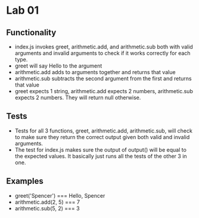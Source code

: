 # Lab 01

## Functionality
- index.js invokes greet, arithmetic.add, and arithmetic.sub both with valid arguments and invalid arguments to check if it works correctly for each type.
- greet will say Hello to the argument
- arithmetic.add adds to arguments together and returns that value
- arithmetic.sub subtracts the second argument from the first and returns that value
- greet expects 1 string, arithmetic.add expects 2 numbers, arithmetic.sub expects 2 numbers. They will return null otherwise.

## Tests
- Tests for all 3 functions, greet, arithmetic.add, arithmetic.sub, will check to make sure they return the correct output given both valid and invalid arguments.
- The test for index.js makes sure the output of output() will be equal to the expected values. It basically just runs all the tests of the other 3 in one.

## Examples
- greet('Spencer') === Hello, Spencer
- arithmetic.add(2, 5) === 7
- arithmetic.sub(5, 2) === 3
